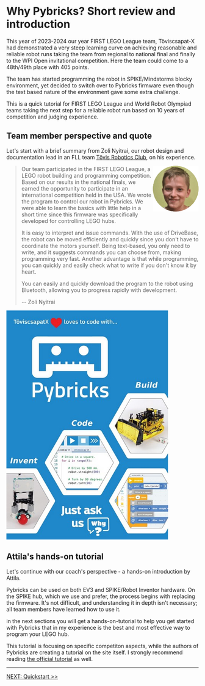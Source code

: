 # Why Pybricks? Short review and introduction

This year of 2023-2024 our year FIRST LEGO League team, Töviscsapat-X had demonstrated a very steep learning curve on achieving reasonable and reliable robot runs taking the team from regional to national final and finally to the WPI Open invitational competition. Here the team could come to a 48th/49th place with 405 points.

The team has started programming the robot in SPIKE/Mindstorms blocky environment, yet decided to switch over to Pybricks firmware even though the text based nature of the environment gave some extra challenge.

This is a quick tutorial for FIRST LEGO League and World Robot Olympiad teams taking the next step for a reliable robot run based on 10 years of competition and judging experience.


## Team member perspective and quote
Let's start with a brief summary from Zoli Nyitrai, our robot design and documentation lead in an FLL team [Tövis Robotics Club](https://toviscsapat.hu), on his experience.

<img style="float: right;" src="img/pybricksz.png">

> Our team participated in the FIRST LEGO League, a LEGO robot building and programming competition. Based on our results in the national finals, we earned the opportunity to participate in an international competition held in the USA. We wrote the program to control our robot in Pybricks. We were able to learn the basics with little help in a short time since this firmware was specifically developed for controlling LEGO hubs.
> 
> It is easy to interpret and issue commands. With the use of DriveBase, the robot can be moved efficiently and quickly since you don't have to coordinate the motors yourself. Being text-based, you only need to write, and it suggests commands you can choose from, making programming very fast. Another advantage is that while programming, you can quickly and easily check what to write if you don't know it by heart.
> 
> You can easily and quickly download the program to the robot using Bluetooth, allowing you to progress rapidly with development.
> 
> -- Zoli Nyitrai

![image Poster](img/pybricksposter.jpg)

## Attila's hands-on tutorial

Let's continue with our coach's perspective - a hands-on introduction by Attila.

Pybricks can be used on both EV3 and SPIKE/Robot Inventor hardware. On the SPIKE hub, which we use and prefer, the process begins with replacing the firmware. It's not difficult, and understanding it in depth isn't necessary; all team members have learned how to use it.

in the next sections you will get a hands-on-tutorial to help you get started with Pybricks that in my experience is the best and most effective way to program your LEGO hub.

This tutorial is focusing on specific competiton aspects, while the authors of Pybricks are creating a tutorial on the site itself. I strongly recommend reading [the official tutorial](https://pybricks.com/learn) as well.


---
[NEXT: Quickstart >>](1_quickstart.md)